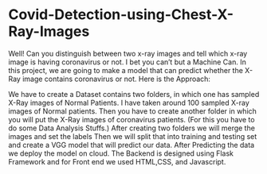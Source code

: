 # Covid-Detection-using-Chest-X-Ray-Images

Well! Can you distinguish between two x-ray images and tell which x-ray image is having coronavirus or not. I bet you can’t but a Machine Can.
In this project, we are going to make a model that can predict whether the X-Ray image contains coronavirus or not.
Here is the Approach:

We have to create a Dataset contains two folders, in which one has sampled X-Ray images of Normal Patients. I have taken around 100 sampled X-ray images of Normal patients.
Then you have to create another folder in which you will put the X-Ray images of coronavirus patients. (For this you have to do some Data Analysis Stuffs.)
After creating two folders we will merge the images and set the labels
Then we will split that into training and testing set and create a VGG model that will predict our data.
After Predicting the data we deploy the model on cloud.
The Backend is designed using Flask Framework and for Front end we used HTML,CSS, and Javascript.
